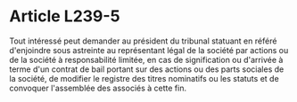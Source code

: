 # Article L239-5

Tout intéressé peut demander au président du tribunal statuant en référé d'enjoindre sous astreinte au représentant légal de la société par actions ou de la société à responsabilité limitée, en cas de signification ou d'arrivée à terme d'un contrat de bail portant sur des actions ou des parts sociales de la société, de modifier le registre des titres nominatifs ou les statuts et de convoquer l'assemblée des associés à cette fin.